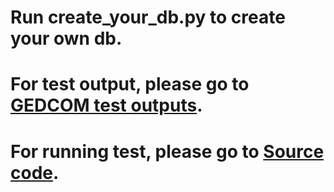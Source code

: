 # Run create_your_db.py to create your own db.
# For test output, please go to [GEDCOM test outputs](https://github.com/ywCN/SSW555Project/tree/master/GEDCOM%20test%20outputs).
# For running test, please go to [Source code](https://github.com/ywCN/SSW555Project/tree/master/Source%20code).